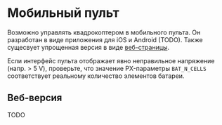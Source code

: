 Мобильный пульт
===

Возможно управлять квадрокоптером в мобильного пульта. Он разработан в виде приложения для iOS и Android (TODO). Также сущесвует упрощенная версия в виде [веб-страницы](#веб-версия).

Если интерфейс пульта отображает явно неправильное напряжение (напр. > 5 V), проверьте, что значение PX-параметры `BAT_N_CELLS` соответствует реальному количество элементов батареи.

Веб-версия
---

TODO
